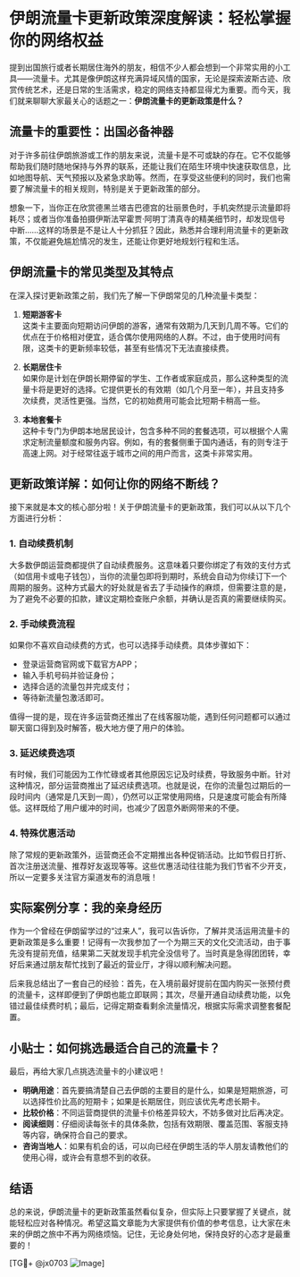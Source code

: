 # 伊朗流量卡更新政策深度解读：轻松掌握你的网络权益

提到出国旅行或者长期居住海外的朋友，相信不少人都会想到一个非常实用的小工具——流量卡。尤其是像伊朗这样充满异域风情的国家，无论是探索波斯古迹、欣赏传统艺术，还是日常的生活需求，稳定的网络支持都显得尤为重要。而今天，我们就来聊聊大家最关心的话题之一：**伊朗流量卡的更新政策是什么？**

## 流量卡的重要性：出国必备神器

对于许多前往伊朗旅游或工作的朋友来说，流量卡是不可或缺的存在。它不仅能够帮助我们随时随地保持与外界的联系，还能让我们在陌生环境中快速获取信息，比如地图导航、天气预报以及紧急求助等。然而，在享受这些便利的同时，我们也需要了解流量卡的相关规则，特别是关于更新政策的部分。

想象一下，当你正在欣赏德黑兰塔吉巴德宫的壮丽景色时，手机突然提示流量即将耗尽；或者当你准备拍摄伊斯法罕霍贾·阿明丁清真寺的精美细节时，却发现信号中断……这样的场景是不是让人十分抓狂？因此，熟悉并合理利用流量卡的更新政策，不仅能避免尴尬情况的发生，还能让你更好地规划行程和生活。

## 伊朗流量卡的常见类型及其特点

在深入探讨更新政策之前，我们先了解一下伊朗常见的几种流量卡类型：

1. **短期游客卡**  
   这类卡主要面向短期访问伊朗的游客，通常有效期为几天到几周不等。它们的优点在于价格相对便宜，适合偶尔使用网络的人群。不过，由于使用时间有限，这类卡的更新频率较低，甚至有些情况下无法直接续费。

2. **长期居住卡**  
   如果你是计划在伊朗长期停留的学生、工作者或家庭成员，那么这种类型的流量卡将是更好的选择。它提供更长的有效期（如几个月至一年），并且支持多次续费，灵活性更强。当然，它的初始费用可能会比短期卡稍高一些。

3. **本地套餐卡**  
   这种卡专门为伊朗本地居民设计，包含多种不同的套餐选项，可以根据个人需求定制流量额度和服务内容。例如，有的套餐侧重于国内通话，有的则专注于高速上网。对于经常往返于城市之间的用户而言，这类卡非常实用。

## 更新政策详解：如何让你的网络不断线？

接下来就是本文的核心部分啦！关于伊朗流量卡的更新政策，我们可以从以下几个方面进行分析：

### 1. 自动续费机制
大多数伊朗运营商都提供了自动续费服务。这意味着只要你绑定了有效的支付方式（如信用卡或电子钱包），当你的流量包即将到期时，系统会自动为你续订下一个周期的服务。这种方式最大的好处就是省去了手动操作的麻烦，但需要注意的是，为了避免不必要的扣款，建议定期检查账户余额，并确认是否真的需要继续购买。

### 2. 手动续费流程
如果你不喜欢自动续费的方式，也可以选择手动续费。具体步骤如下：
- 登录运营商官网或下载官方APP；
- 输入手机号码并验证身份；
- 选择合适的流量包并完成支付；
- 等待新流量包激活即可。

值得一提的是，现在许多运营商还推出了在线客服功能，遇到任何问题都可以通过聊天窗口得到及时解答，极大地方便了用户的体验。

### 3. 延迟续费选项
有时候，我们可能因为工作忙碌或者其他原因忘记及时续费，导致服务中断。针对这种情况，部分运营商推出了延迟续费选项。也就是说，在你的流量包过期后的一段时间内（通常是几天到一周），仍然可以正常使用网络，只是速度可能会有所降低。这样既给了用户缓冲的时间，也减少了因意外断网带来的不便。

### 4. 特殊优惠活动
除了常规的更新政策外，运营商还会不定期推出各种促销活动。比如节假日打折、首次注册送流量、推荐好友返现等等。这些优惠活动往往能为我们节省不少开支，所以一定要多关注官方渠道发布的消息哦！

## 实际案例分享：我的亲身经历

作为一个曾经在伊朗留学过的“过来人”，我可以告诉你，了解并灵活运用流量卡的更新政策是多么重要！记得有一次我参加了一个为期三天的文化交流活动，由于事先没有提前充值，结果第二天就发现手机完全没信号了。当时真是急得团团转，幸好后来通过朋友帮忙找到了最近的营业厅，才得以顺利解决问题。

后来我总结出了一套自己的经验：首先，在入境前最好提前在国内购买一张预付费的流量卡，这样即便到了伊朗也能立即联网；其次，尽量开通自动续费功能，以免错过最佳续费时机；最后，记得定期查看剩余流量情况，根据实际需求调整套餐配置。

## 小贴士：如何挑选最适合自己的流量卡？

最后，再给大家几点挑选流量卡的小建议吧！

- **明确用途**：首先要搞清楚自己去伊朗的主要目的是什么，如果是短期旅游，可以选择性价比高的短期卡；如果是长期居住，则应该优先考虑长期卡。
- **比较价格**：不同运营商提供的流量卡价格差异较大，不妨多做对比后再决定。
- **阅读细则**：仔细阅读每张卡的具体条款，包括有效期限、覆盖范围、客服支持等内容，确保符合自己的要求。
- **咨询当地人**：如果有机会的话，可以向已经在伊朗生活的华人朋友请教他们的使用心得，或许会有意想不到的收获。

## 结语

总的来说，伊朗流量卡的更新政策虽然看似复杂，但实际上只要掌握了关键点，就能轻松应对各种情况。希望这篇文章能为大家提供有价值的参考信息，让大家在未来的伊朗之旅中不再为网络烦恼。记住，无论身处何地，保持良好的心态才是最重要的！

[TG💪+ @jx0703 ![Image](https://github.com/user-attachments/assets/dbca1d08-cadb-493c-b0ec-ad6f7a83f270)]